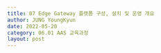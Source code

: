 ```yaml
---
title: 07 Edge Gateway 플랫폼 구성, 설치 및 운영 개요
author: JUNG YoungKyun
date: 2022-05-20
category: 06.01 AAS 교육과정
layout: post
---
```



